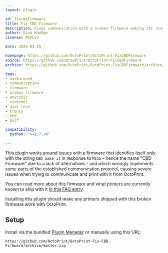 ```yaml
---
layout: plugin

id: fixcbdfirmware
title: Fix CBD Firmware
description: Fixes communication with a broken firmware making its rounds that identifies as "CBD make it"
author: Gina Häußge
license: AGPLv3

date: 2020-03-25

homepage: https://github.com/OctoPrint/OctoPrint-FixCBDFirmware
source: https://github.com/OctoPrint/OctoPrint-FixCBDFirmware
archive: https://github.com/OctoPrint/OctoPrint-FixCBDFirmware/archive/master.zip

tags:
- workaround
- communication
- firmware
- broken firmware
- anycubic
- xinkebot
- qidi tech
- tronxy
- cbd
- zwlf

compatibility:
  python: ">=2.7,<4"

---
```


This plugin works around issues with a firmware that identifies itself only with the string `CBD make it` in response
to `M115` - hence the name "CBD Firmware" due to a lack of alternatives - and which wrongly implements some parts of
the established communication protocol, causing severe issues when trying to communicate and print with it from
OctoPrint.

You can read more about this firmware and what printers are currently known to ship with it
[in this FAQ entry](https://faq.octoprint.org/warning-firmware-broken-cbd).

Installing this plugin should make any printers shipped with this broken firmware work with OctoPrint.

## Setup

Install via the bundled [Plugin Manager](https://github.com/foosel/OctoPrint/wiki/Plugin:-Plugin-Manager)
or manually using this URL:

    https://github.com/OctoPrint/OctoPrint-Fix-CBD-Firmware/archive/master.zip

